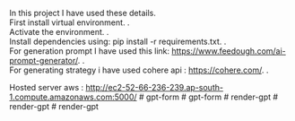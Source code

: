 In this project I have used these details.<br>
First install virtual environment. .<br>
Activate the environment. .<br>
Install dependencies using: pip install -r requirements.txt. .<br>
For generation prompt I have used this link: https://www.feedough.com/ai-prompt-generator/. .<br>
For generating strategy i have used cohere api : https://cohere.com/. .<br>



Hosted server aws : http://ec2-52-66-236-239.ap-south-1.compute.amazonaws.com:5000/
#   g p t - f o r m  
 #   g p t - f o r m  
 #   r e n d e r - g p t  
 #   r e n d e r - g p t  
 #   r e n d e r - g p t  
 